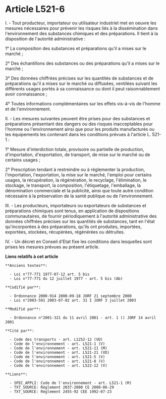 # Article L521-6

I. - Tout producteur, importateur ou utilisateur industriel met en oeuvre les mesures nécessaires pour prévenir les risques
liés à la dissémination dans l'environnement des substances chimiques et des préparations. Il tient à la disposition de
l'autorité administrative :

1° La composition des substances et préparations qu'il a mises sur le marché ;

2° Des échantillons des substances ou des préparations qu'il a mises sur le marché ;

3° Des données chiffrées précises sur les quantités de substances et de préparations qu'il a mises sur le marché ou
diffusées, ventilées suivant les différents usages portés à sa connaissance ou dont il peut raisonnablement avoir
connaissance ;

4° Toutes informations complémentaires sur les effets vis-à-vis de l'homme et de l'environnement.

II. - Les mesures suivantes peuvent être prises pour des substances et préparations présentant des dangers ou des risques
inacceptables pour l'homme ou l'environnement ainsi que pour les produits manufacturés ou les équipements les contenant dans
les conditions prévues à l'article L. 521-1 :

1° Mesure d'interdiction totale, provisoire ou partielle de production, d'importation, d'exportation, de transport, de mise
sur le marché ou de certains usages ;

2° Prescription tendant à restreindre ou à réglementer la production, l'importation, l'exportation, la mise sur le marché,
l'emploi pour certains usages, la récupération, la régénération, le recyclage, l'élimination, le stockage, le transport, la
composition, l'étiquetage, l'emballage, la dénomination commerciale et la publicité, ainsi que toute autre condition
nécessaire à la préservation de la santé publique ou de l'environnement.

III. - Les producteurs, importateurs ou exportateurs de substances et préparations chimiques sont tenus, en application de
dispositions communautaires, de fournir périodiquement à l'autorité administrative des données chiffrées précises sur les
quantités de substances, tant en l'état qu'incorporées à des préparations, qu'ils ont produites, importées, exportées,
stockées, récupérées, régénérées ou détruites.

IV. - Un décret en Conseil d'Etat fixe les conditions dans lesquelles sont prises les mesures prévues au présent article.

**Liens relatifs à cet article**

	**Anciens textes**:

	  - Loi n°77-771 1977-07-12 art. 5 bis
	  - Loi n°77-771 du 12 juillet 1977 - art. 5 bis (Ab)

	**Codifié par**:

	  - Ordonnance 2000-914 2000-09-18 JORF 21 septembre 2000
	  - Loi n°2003-591 2003-07-02 art. 31 I JORF 3 juillet 2003

	**Modifié par**:

	  - Ordonnance n°2001-321 du 11 avril 2001 - art. 1 () JORF 14 avril 2001

	**Cité par**:

	  - Code des transports - art. L1252-12 (VD)
	  - Code de l'environnement - art. L521-1 (V)
	  - Code de l'environnement - art. L521-11 (M)
	  - Code de l'environnement - art. L521-21 (VD)
	  - Code de l'environnement - art. L521-5 (V)
	  - Code de l'environnement - art. L521-8 (V)
	  - Code de l'environnement - art. L522-12 (V)

	**Liens**:

	  - SPEC_APPLI: Code de l'environnement - art. L521-1 (M)
	  - TXT_SOURCE: Règlement 2037-2000 CE 2000-06-29
	  - TXT_SOURCE: Règlement 2455-92 CEE 1992-07-23
